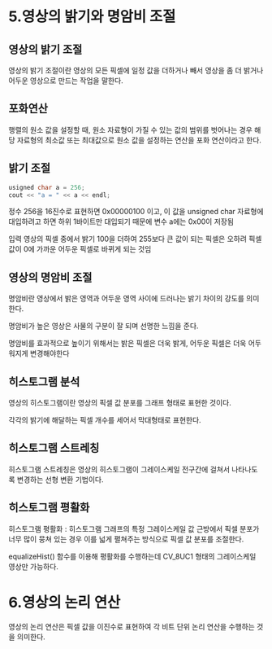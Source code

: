 # 5.영상의 밝기와 명암비 조절

## 영상의 밝기 조절

영상의 밝기 조절이란 영상의 모든 픽셀에 일정 값을 더하거나 빼서 영상을 좀 더 밝거나 어두운 영상으로 만드는 작업을 말한다.

## 포화연산

행렬의 원소 값을 설정할 때, 원소 자료형이 가질 수 있는 값의 범위를 벗어나는 경우 
해당 자료형의 최소값 또는 최대값으로 원소 값을 설정하는 연산을 포화 연산이라고 한다.

## 밝기 조절

``` c++
usigned char a = 256;
cout << "a = " << a << endl;
```

정수 256을 16진수로 표현하면 0x00000100 이고, 이 값을 unsigned char 자료형에 대입하려고 하면 하위 1바이트만 대입되기 때문에 변수 a에는 0x00이 저장됨

입력 영상의 픽셀 중에서 밝기 100을 더하여 255보다 큰 값이 되는 픽셀은 오하려 픽셀 값이 0에 가까운 어두운 픽셀로 바뀌게 되는 것임

## 영상의 명암비 조절

명암비란 영상에서 밝은 영역과 어두운 영역 사이에 드러나는 밝기 차이의 강도를 의미한다.

명암비가 높은 영상은 사물의 구분이 잘 되며 선명한 느낌을 준다.

명암비를 효과적으로 높이기 위해서는 밝은 픽셀은 더욱 밝게, 어두운 픽셀은 더욱 어두워지게 변경해야한다



## 히스토그램 분석

영상의 히스토그램이란 영상의 픽셀 값 분포를 그래프 형태로 표현한 것이다.

각각의 밝기에 해달하는 픽셀 개수를 세어서 막대형태로 표현한다.

## 히스토그램 스트레칭

히스토그램 스트레칭은 영상의 히스토그램이 그레이스케일 전구간에 걸쳐서 나타나도록 변경하는 선형 변환 기법이다.


## 히스토그램 평활화

히스토그램 평활화 : 히스토그램 그래프의 특정 그레이스케일 값 근방에서 픽셀 분포가 너무 많이 뭉쳐 있는 경우 이를 넓게 펼쳐주는 방식으로 픽셀 값 분포를 조절한다.

equalizeHist() 함수를 이용해 평활화를 수행하는데 CV_8UC1 형태의 그레이스케일 영상만 가능하다.


# 6.영상의 논리 연산

영상의 논리 연산은 픽셀 값을 이진수로 표현하여 각 비트 단위 논리 연산을 수행하는 것을 의미한다.


